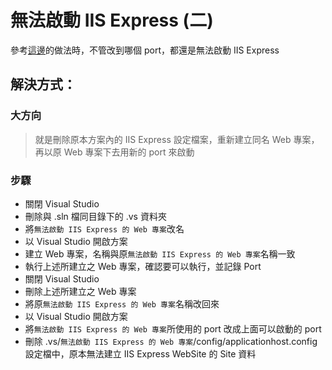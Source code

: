 # 無法啟動 IIS Express (二)

參考[這邊](https://dotblogs.com.tw/whd/2017/03/08/001714)的做法時，不管改到哪個 port，都還是無法啟動 IIS Express

## 解決方式：

### 大方向

> 就是刪除原本方案內的 IIS Express 設定檔案，重新建立同名 Web 專案，再以原 Web 專案下去用新的 port 來啟動

### 步驟

- 關閉 Visual Studio
- 刪除與 .sln 檔同目錄下的 .vs 資料夾
- 將`無法啟動 IIS Express 的 Web 專案`改名
- 以 Visual Studio 開啟方案
- 建立 Web 專案，名稱與原`無法啟動 IIS Express 的 Web 專案`名稱一致
- 執行上述所建立之 Web 專案，確認要可以執行，並記錄 Port
- 關閉 Visual Studio
- 刪除上述所建立之 Web 專案
- 將原`無法啟動 IIS Express 的 Web 專案`名稱改回來
- 以 Visual Studio 開啟方案
- 將`無法啟動 IIS Express 的 Web 專案`所使用的 port 改成上面可以啟動的 port
- 刪除 .vs/`無法啟動 IIS Express 的 Web 專案`/config/applicationhost.config 設定檔中，原本無法建立 IIS Express WebSite 的 Site 資料
